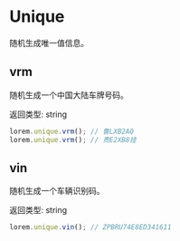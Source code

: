 # Unique

随机生成唯一值信息。

## vrm

随机生成一个中国大陆车牌号码。

返回类型: string

```ts
lorem.unique.vrm(); // 鲁LXB2AQ
lorem.unique.vrm(); // 贵E2XB8挂
```

## vin

随机生成一个车辆识别码。

返回类型: string

```ts
lorem.unique.vin(); // ZPBRU74E8ED341611
```
